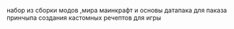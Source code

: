 набор из сборки модов ,мира маинкрафт и основы датапака для паказа принчыпа создания кастомных речептов для игры 
